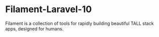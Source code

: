 # Filament-Laravel-10
Filament is a collection of tools for rapidly building beautiful TALL stack apps, designed for humans.
